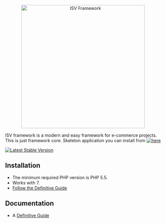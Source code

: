 <p align="center">
    <a href="http://isvteam.com/" target="_blank">
        <img src="http://isvteam.com/img/logo.png" width="400" alt="ISV Framework" />
    </a>
</p>

ISV framework is a modern and easy framework for e-commerce projects.
This is just framework core. Skeleton application you can install from 
 [![here]()](https://bitbucket.org/Vladimir3261/framework)

[![Latest Stable Version]()](https://packagist.org/packages/isv/framework)

Installation
------------

- The minimum required PHP version is PHP 5.5.
- Works with 7.
- [Follow the Definitive Guide](http://isvteam.com/docs/install)

Documentation
-------------

- A [Definitive Guide](http://isvteam.com/docs) 